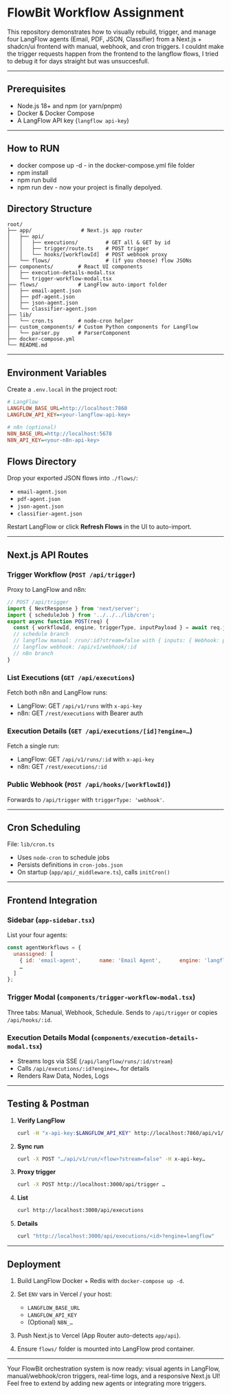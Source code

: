 # FlowBit Workflow Assignment

This repository demonstrates how to visually rebuild, trigger, and manage four LangFlow agents (Email, PDF, JSON, Classifier) from a Next.js + shadcn/ui frontend with manual, webhook, and cron triggers.
I couldnt make the trigger requests happen from the frontend to the langflow flows, I tried to debug it for days straight but was unsuccesfull.

---

## Prerequisites

* Node.js 18+ and npm (or yarn/pnpm)
* Docker & Docker Compose
* A LangFlow API key (`langflow api-key`)

---

## How to RUN 
* docker compose up -d - in the docker-compose.yml file folder
* npm install
* npm run build
* npm run dev - now your project is finally depolyed.

## Directory Structure

```
root/
├── app/                # Next.js app router
│   ├── api/
│   │   ├── executions/         # GET all & GET by id
│   │   ├── trigger/route.ts    # POST trigger
│   │   └── hooks/[workflowId]  # POST webhook proxy
│   └── flows/                  # (if you choose) flow JSONs
├── components/        # React UI components
│   ├── execution-details-modal.tsx
│   └── trigger-workflow-modal.tsx
├── flows/             # LangFlow auto-import folder
│   ├── email-agent.json
│   ├── pdf-agent.json
│   ├── json-agent.json
│   └── classifier-agent.json
├── lib/
│   └── cron.ts        # node-cron helper
├── custom_components/ # Custom Python components for LangFlow
│   └── parser.py      # ParserComponent
├── docker-compose.yml
└── README.md
```

---

## Environment Variables

Create a `.env.local` in the project root:

```ini
# LangFlow
LANGFLOW_BASE_URL=http://localhost:7860
LANGFLOW_API_KEY=<your-langflow-api-key>

# n8n (optional)
N8N_BASE_URL=http://localhost:5678
N8N_API_KEY=<your-n8n-api-key>
```



## Flows Directory

Drop your exported JSON flows into `./flows/`:

* `email-agent.json`
* `pdf-agent.json`
* `json-agent.json`
* `classifier-agent.json`

Restart LangFlow or click **Refresh Flows** in the UI to auto-import.

---



## Next.js API Routes

### Trigger Workflow (`POST /api/trigger`)

Proxy to LangFlow and n8n:

```ts
// POST /api/trigger
import { NextResponse } from 'next/server';
import { scheduleJob } from '../../../lib/cron';
export async function POST(req) {
  const { workflowId, engine, triggerType, inputPayload } = await req.json();
  // schedule branch
  // langflow manual: /run/:id?stream=false with { inputs: { Webhook: payload } }
  // langflow webhook: /api/v1/webhook/:id
  // n8n branch
}
```

### List Executions (`GET /api/executions`)

Fetch both n8n and LangFlow runs:

* LangFlow: GET `/api/v1/runs` with `x-api-key`
* n8n: GET `/rest/executions` with Bearer auth

### Execution Details (`GET /api/executions/[id]?engine=…`)

Fetch a single run:

* LangFlow: GET `/api/v1/runs/:id` with `x-api-key`
* n8n: GET `/rest/executions/:id`

### Public Webhook (`POST /api/hooks/[workflowId]`)

Forwards to `/api/trigger` with `triggerType: 'webhook'`.

---

## Cron Scheduling

File: `lib/cron.ts`

* Uses `node-cron` to schedule jobs
* Persists definitions in `cron-jobs.json`
* On startup (`app/api/_middleware.ts`), calls `initCron()`

---

## Frontend Integration

### Sidebar (`app-sidebar.tsx`)

List your four agents:

```js
const agentWorkflows = {
  unassigned: [
    { id: 'email-agent',      name: 'Email Agent',      engine: 'langflow' },
    …
  ]
};
```

### Trigger Modal (`components/trigger-workflow-modal.tsx`)

Three tabs: Manual, Webhook, Schedule. Sends to `/api/trigger` or copies `/api/hooks/:id`.

### Execution Details Modal (`components/execution-details-modal.tsx`)

* Streams logs via SSE (`/api/langflow/runs/:id/stream`)
* Calls `/api/executions/:id?engine=…` for details
* Renders Raw Data, Nodes, Logs

---

## Testing & Postman

1. **Verify LangFlow**

   ```bash
   curl -H "x-api-key:$LANGFLOW_API_KEY" http://localhost:7860/api/v1/flows
   ```
2. **Sync run**

   ```bash
   curl -X POST "…/api/v1/run/<flow>?stream=false" -H x-api-key…
   ```
3. **Proxy trigger**

   ```bash
   curl -X POST http://localhost:3000/api/trigger …
   ```
4. **List**

   ```bash
   curl http://localhost:3000/api/executions
   ```
5. **Details**

   ```bash
   curl "http://localhost:3000/api/executions/<id>?engine=langflow"
   ```

---

## Deployment

1. Build LangFlow Docker + Redis with `docker-compose up -d`.
2. Set `ENV` vars in Vercel / your host:

   * `LANGFLOW_BASE_URL`
   * `LANGFLOW_API_KEY`
   * (Optional) `N8N_…`
3. Push Next.js to Vercel (App Router auto-detects `app/api`).
4. Ensure `flows/` folder is mounted into LangFlow prod container.

---

Your FlowBit orchestration system is now ready: visual agents in LangFlow, manual/webhook/cron triggers, real-time logs, and a responsive Next.js UI! Feel free to extend by adding new agents or integrating more triggers.
